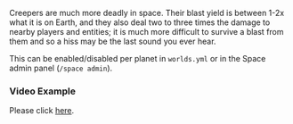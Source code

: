 Creepers are much more deadly in space. Their blast yield is between 1-2x what it is on Earth, and they also deal two to three times the damage to nearby players and entities; it is much more difficult to survive a blast from them and so a hiss may be the last sound you ever hear.

This can be enabled/disabled per planet in `worlds.yml` or in the Space admin panel (`/space admin`).

### Video Example

Please click [here](https://vimeo.com/283711724).